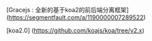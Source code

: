 
[Gracejs : 全新的基于koa2的前后端分离框架]
(https://segmentfault.com/a/1190000007289522)

[koa2.0]
(https://github.com/koajs/koa/tree/v2.x)

